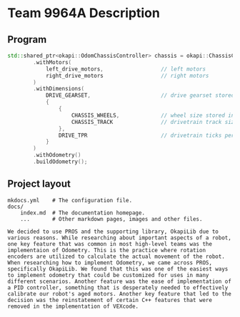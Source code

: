 # Team 9964A Description

## Program
```cpp
std::shared_ptr<okapi::OdomChassisController> chassis = okapi::ChassisControllerBuilder()
		.withMotors(
			left_drive_motors,					// left motors
			right_drive_motors					// right motors
		)
		.withDimensions(
			DRIVE_GEARSET,						// drive gearset stored in robot.h
			{	
				{
					CHASSIS_WHEELS,				// wheel size stored in robot.h
					CHASSIS_TRACK				// drivetrain track size (length between wheels on same axis) stored in robot.h
				}, 
				DRIVE_TPR						// drivetrain ticks per rotation stored in robot.h
			}
		)
		.withOdometry()	
		.buildOdometry();
```
## Project layout

    mkdocs.yml    # The configuration file.
    docs/
        index.md  # The documentation homepage.
        ...       # Other markdown pages, images and other files.

    We decided to use PROS and the supporting library, OkapiLib due to various reasons. While researching about important aspects of a robot, one key feature that was common in most high-level teams was the implementaion of Odometry. This is the practice where rotation encoders are utilized to calculate the actual movement of the robot. When researching how to implement Odometry, we came across PROS, specifically OkapiLib. We found that this was one of the easiest ways to implement odometry that could be customized for uses in many different scenarios. Another feature was the ease of implementation of a PID controller, something that is desperately needed to effectively calibrate our robot's aged motors. Another key feature that led to the decision was the reinstatement of certain C++ features that were removed in the implementation of VEXcode.
